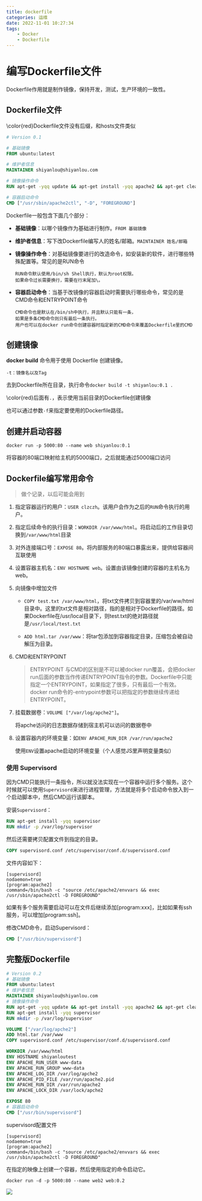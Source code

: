 ```yaml
---
title: dockerfile
categories: 运维
date: 2022-11-01 10:27:34
tags:
    - Docker
    - Dockerfile
---
```


# 编写Dockerfile文件

Dockerfile作用就是制作镜像，保持开发，测试，生产环境的一致性。

## Dockerfile文件

\color{red}Dockerfile文件没有后缀，和hosts文件类似

```dockerfile
# Version 0.1 

# 基础镜像
FROM ubuntu:latest 

# 维护者信息
MAINTAINER shiyanlou@shiyanlou.com 

# 镜像操作命令
RUN apt-get -yqq update && apt-get install -yqq apache2 && apt-get clean 

# 容器启动命令
CMD ["/usr/sbin/apache2ctl", "-D", "FOREGROUND"]
```

Dockerfile一般包含下面几个部分：

- **基础镜像**：以哪个镜像作为基础进行制作。`FROM 基础镜像`

- **维护者信息**：写下改Dockerfile编写人的姓名/邮箱。`MAINTAINER 姓名/邮箱`

- **镜像操作命令**：对基础镜像要进行的改造命令，如安装新的软件，进行哪些特殊配置等。常见的是RUN命令
  
  ```
  RUN命令默认使用/bin/sh Shell执行，默认为root权限。
  如果命令过长需要换行，需要在行末尾加\。
  ```

- **容器启动命令**：当基于改镜像的容器启动时需要执行哪些命令，常见的是CMD命令和ENTRYPOINT命令
  
  ```
  CMD命令也是默认在/bin/sh中执行，并且默认只能有一条，
  如果是多条CMD命令则只有最后一条执行。
  用户也可以在docker run命令创建容器时指定新的CMD命令来覆盖Dockerfile里的CMD
  ```

## 创建镜像

**docker build** 命令用于使用 Dockerfile 创建镜像。

`-t：镜像名以及Tag`

去到Dockerfile所在目录，执行命令`docker build -t shiyanlou:0.1 .`

\color{red}后面有`.`，表示使用当前目录的Dockerfile创建镜像

也可以通过参数`-f`来指定要使用的Dockerfile路径。

## 创建并启动容器

`docker run -p 5000:80 --name web shiyanlou:0.1`

将容器的80端口映射给主机的5000端口，之后就能通过5000端口访问

## Dockerfile编写常用命令

> 做个记录，以后可能会用到

1. 指定容器运行的用户：`USER clzczh`。该用户会作为之后的`RUN`命令执行的用户。

2. 指定后续命令的执行目录：`WORKDIR /var/www/html`。将启动后的工作目录切换到`/var/www/html`目录

3. 对外连接端口号：`EXPOSE 80`。将内部服务的80端口暴露出来，提供给容器间互联使用

4. 设置容器主机名：`ENV HOSTNAME web`。设置由该镜像创建的容器的主机名为web。

5. 向镜像中增加文件
   
   - `COPY test.txt /var/www/html`，将txt文件拷贝到容器里的/var/ww/html目录中。这里的txt文件是相对路径，指的是相对于Dockerfile的路径。如果Dockerfile在/usr/local目录下，则test.txt的绝对路径就是`/usr/local/test.txt`
   
   - `ADD html.tar /var/www`：将tar包添加到容器指定目录，压缩包会被自动解压为目录。

6. CMD和ENTRYPOINT
   
   > ENTRYPOINT 与CMD的区别是不可以被docker run覆盖，会把docker run后面的参数当作传递ENTRYPOINT指令的参数。Dockerfile中只能指定一个ENTRYPOINT，如果指定了很多，只有最后一个有效。docker run命令的-entrypoint参数可以把指定的参数继续传递给ENTRYPOINT。

7. 挂载数据卷：`VOLUME ["/var/log/apche2"]`。
   
   将apche访问的日志数据存储到宿主机可以访问的数据卷中

8. 设置容器内的环境变量：如`ENV APACHE_RUN_DIR /var/run/apache2`
   
   使用`ENV`设置apache启动的环境变量（个人感觉JS里声明变量类似）

### 使用 Supervisord

因为CMD只能执行一条指令，所以就没法实现在一个容器中运行多个服务。这个时候就可以使用`Supervisord`来进行进程管理，方法就是将多个启动命令放入到一个启动脚本中，然后CMD运行该脚本。

安装`Supervisord`：

```dockerfile
RUN apt-get install -yqq supervisor
RUN mkdir -p /var/log/supervisor
```

然后还需要拷贝配置文件到指定的目录。

```dockerfile
COPY supervisord.conf /etc/supervisor/conf.d/supervisord.conf
```

文件内容如下：

```
[supervisord]
nodaemon=true
[program:apache2]
command=/bin/bash -c "source /etc/apache2/envvars && exec /usr/sbin/apache2ctl -D FOREGROUND"
```

如果有多个服务需要启动可以在文件后继续添加[program:xxx]，比如如果有ssh服务，可以增加[program:ssh]。

修改CMD命令，启动Supervisord：

```dockerfile
CMD ["/usr/bin/supervisord"]
```

## 完整版Dockerfile

```dockerfile
# Version 0.2
# 基础镜像
FROM ubuntu:latest
# 维护者信息
MAINTAINER shiyanlou@shiyanlou.com
# 镜像操作命令
RUN apt-get -yqq update && apt-get install -yqq apache2 && apt-get clean
RUN apt-get install -yqq supervisor
RUN mkdir -p /var/log/supervisor

VOLUME ["/var/log/apche2"]
ADD html.tar /var/www
COPY supervisord.conf /etc/supervisor/conf.d/supervisord.conf

WORKDIR /var/www/html
ENV HOSTNAME shiyanloutest
ENV APACHE_RUN_USER www-data
ENV APACHE_RUN_GROUP www-data
ENV APACHE_LOG_DIR /var/log/apche2
ENV APACHE_PID_FILE /var/run/apache2.pid
ENV APACHE_RUN_DIR /var/run/apache2
ENV APACHE_LOCK_DIR /var/lock/apche2

EXPOSE 80
# 容器启动命令
CMD ["/usr/bin/supervisord"]
```

supervisord配置文件

```
[supervisord]
nodaemon=true
[program:apache2]
command=/bin/bash -c "source /etc/apache2/envvars && exec /usr/sbin/apache2ctl -D FOREGROUND"
```

在指定的映像上创建一个容器，然后使用指定的命令启动它。

```docker
docker run -d -p 5000:80 --name web2 web:0.2
```

![](https://raw.githubusercontent.com/13535944743/CLZ_img/master/images/202210201547227.png)

